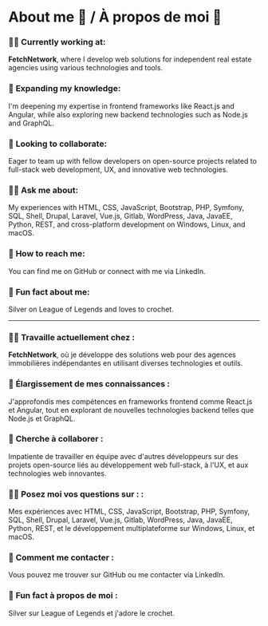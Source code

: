 # About me 👋 / À propos de moi 👋

### 👩‍💻 **Currently working at**:  
**FetchNetwork**, where I develop web solutions for independent real estate agencies using various technologies and tools.  


### 🌱 **Expanding my knowledge**:  
I'm deepening my expertise in frontend frameworks like React.js and Angular, while also exploring new backend technologies such as Node.js and GraphQL.  


### 🤝 **Looking to collaborate**:  
Eager to team up with fellow developers on open-source projects related to full-stack web development, UX, and innovative web technologies.  


### 🙋‍♀️ **Ask me about**:  
My experiences with HTML, CSS, JavaScript, Bootstrap, PHP, Symfony, SQL, Shell, Drupal, Laravel, Vue.js, Gitlab, WordPress, Java, JavaEE, Python, REST, and cross-platform development on Windows, Linux, and macOS.  


### 💬 **How to reach me**:  
You can find me on GitHub or connect with me via LinkedIn.  


### 💃 **Fun fact about me**:  
Silver on League of Legends and loves to crochet.  


___________________________________________________

### 👩‍💻 **Travaille actuellement chez** :  
**FetchNetwork**, où je développe des solutions web pour des agences immobilières indépendantes en utilisant diverses technologies et outils.


### 🌱 **Élargissement de mes connaissances** :  
J'approfondis mes compétences en frameworks frontend comme React.js et Angular, tout en explorant de nouvelles technologies backend telles que Node.js et GraphQL.


### 🤝 **Cherche à collaborer** :  
Impatiente de travailler en équipe avec d'autres développeurs sur des projets open-source liés au développement web full-stack, à l'UX, et aux technologies web innovantes.


### 🙋‍♀️ **Posez moi vos questions sur :** :  
Mes expériences avec HTML, CSS, JavaScript, Bootstrap, PHP, Symfony, SQL, Shell, Drupal, Laravel, Vue.js, Gitlab, WordPress, Java, JavaEE, Python, REST, et le développement multiplateforme sur Windows, Linux, et macOS.


### 💬 **Comment me contacter** :  
Vous pouvez me trouver sur GitHub ou me contacter via LinkedIn.


### 💃 **Fun fact à propos de moi** :  
Silver sur League of Legends et j'adore le crochet.
